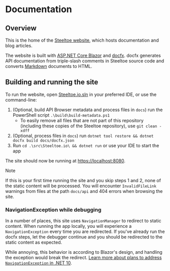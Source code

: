 # Documentation

## Overview

This is the home of the [Steeltoe website](https://steeltoe.io/), which hosts documentation and blog articles.

The website is built with [ASP.NET Core Blazor](https://learn.microsoft.com/aspnet/core/blazor/) and [docfx](https://dotnet.github.io/docfx).
docfx generates API documentation from triple-slash comments in Steeltoe source code and converts [Markdown](https://dotnet.github.io/docfx/docs/markdown.html) documents to HTML.

## Building and running the site

To run the website, open [Steeltoe.io.sln](src/Steeltoe.io.sln) in your preferred IDE, or use the command-line:

1. (Optional, build API Browser metadata and process files in `docs`) run the PowerShell script `.\build\build-metadata.ps1`
    * To easily remove all files that are not part of this repository (including these copies of the Steeltoe repository), use `git clean -xdff`
1. (Optional, process files in `docs`) run `dotnet tool restore && dotnet docfx build docs/docfx.json`
1. Run `cd .\src\Steeltoe.io\ && dotnet run` or use your IDE to start the app

The site should now be running at <https://localhost:8080>.

> [!NOTE]
> If this is your first time running the site and you skip steps 1 and 2, none of the static content will be processed.
> You will encounter `InvalidFileLink` warnings from files at the path `docs/api` and 404 errors when browsing the site.

### NavigationException while debugging

In a number of places, this site uses `NavigationManager` to redirect to static content.
When running the app locally, you will experience a `NavigationException` every time you are redirected.
If you've already run the docfx steps, let the debugger continue and you should be redirected to the static content as expected.

While annoying, this behavior is according to Blazor's design, and handling the exception would break the redirect.
[Learn more about plans to address `NavigationException` in .NET 10](https://github.com/dotnet/aspnetcore/issues/59451).
